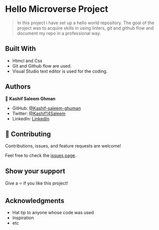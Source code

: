 # Hello Microverse Project

> In this project i have set up a hello world repository. The goal of the project was to acquire skills in using linters, git and github flow and document my repo in a professional way.


## Built With

- Htmcl and Css
- Git and Github flow are used.
- Visual Studio text editor is used for the coding.

## Authors

👤 **Kashif Saleem Ghman**

- GitHub: [@Kashif-saleem-ghuman](https://github.com/Kashif-Saleem-Ghuman)
- Twitter: [@Kashif14Saleem](https://twitter.com/Kashif14Saleem)
- LinkedIn: [LinkedIn](https://www.linkedin.com/in/kashif-saleem-45ba95215/)



## 🤝 Contributing

Contributions, issues, and feature requests are welcome!

Feel free to check the [issues page](../../issues/).

## Show your support

Give a ⭐️ if you like this project!

## Acknowledgments

- Hat tip to anyone whose code was used
- Inspiration
- etc
